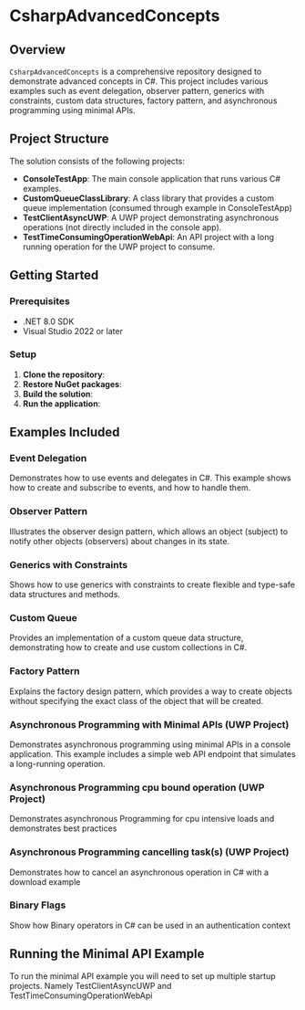# CsharpAdvancedConcepts

## Overview

`CsharpAdvancedConcepts` is a comprehensive repository designed to demonstrate advanced concepts in C#. This project includes various examples such as event delegation, observer pattern, generics with constraints, custom data structures, factory pattern, and asynchronous programming using minimal APIs.

## Project Structure

The solution consists of the following projects:

- **ConsoleTestApp**: The main console application that runs various C# examples.
- **CustomQueueClassLibrary**: A class library that provides a custom queue implementation (consumed through example in ConsoleTestApp)
- **TestClientAsyncUWP**: A UWP project demonstrating asynchronous operations (not directly included in the console app).
- **TestTimeConsumingOperationWebApi**: An API project with a long running operation for the UWP project to consume.

## Getting Started

### Prerequisites

- .NET 8.0 SDK
- Visual Studio 2022 or later

### Setup

1. **Clone the repository**:
2. **Restore NuGet packages**:
3. **Build the solution**:
4. **Run the application**:

## Examples Included

### Event Delegation

Demonstrates how to use events and delegates in C#. This example shows how to create and subscribe to events, and how to handle them.

### Observer Pattern

Illustrates the observer design pattern, which allows an object (subject) to notify other objects (observers) about changes in its state.

### Generics with Constraints

Shows how to use generics with constraints to create flexible and type-safe data structures and methods.

### Custom Queue

Provides an implementation of a custom queue data structure, demonstrating how to create and use custom collections in C#.

### Factory Pattern

Explains the factory design pattern, which provides a way to create objects without specifying the exact class of the object that will be created.

### Asynchronous Programming with Minimal APIs (UWP Project)

Demonstrates asynchronous programming using minimal APIs in a console application. This example includes a simple web API endpoint that simulates a long-running operation.

### Asynchronous Programming cpu bound operation (UWP Project)

Demonstrates asynchronous Programming for cpu intensive loads and demonstrates best practices

### Asynchronous Programming cancelling task(s) (UWP Project)

Demonstrates how to cancel an asynchronous operation in C# with a download example

### Binary Flags

Show how Binary operators in C# can be used in an authentication context

## Running the Minimal API Example

To run the minimal API example you will need to set up multiple startup projects. Namely TestClientAsyncUWP and TestTimeConsumingOperationWebApi
